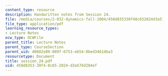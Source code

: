 ```yaml
---
content_type: resource
description: Handwritten notes from Session 24.
file: /media/courses/2-032-dynamics-fall-2004/450d835330f48c652024d3a576d284ef_session_24.pdf
file_type: application/pdf
learning_resource_types:
- Lecture Notes
ocw_type: OCWFile
parent_title: Lecture Notes
parent_type: CourseSection
parent_uid: d0882e89-0897-6753-eb54-8bed3461dba3
resourcetype: Document
title: session_24.pdf
uid: 450d8353-30f4-8c65-2024-d3a576d284ef
---
```


